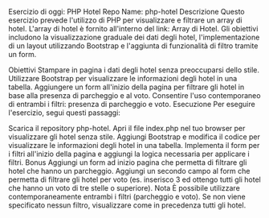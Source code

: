Esercizio di oggi: PHP Hotel
Repo Name: php-hotel
Descrizione
Questo esercizio prevede l'utilizzo di PHP per visualizzare e filtrare un array di hotel. L'array di hotel è fornito all'interno del link: Array di Hotel. Gli obiettivi includono la visualizzazione graduale dei dati degli hotel, l'implementazione di un layout utilizzando Bootstrap e l'aggiunta di funzionalità di filtro tramite un form.

Obiettivi
Stampare in pagina i dati degli hotel senza preoccuparsi dello stile.
Utilizzare Bootstrap per visualizzare le informazioni degli hotel in una tabella.
Aggiungere un form all'inizio della pagina per filtrare gli hotel in base alla presenza di parcheggio e al voto.
Consentire l'uso contemporaneo di entrambi i filtri: presenza di parcheggio e voto.
Esecuzione
Per eseguire l'esercizio, segui questi passaggi:

Scarica il repository php-hotel.
Apri il file index.php nel tuo browser per visualizzare gli hotel senza stile.
Aggiungi Bootstrap e modifica il codice per visualizzare le informazioni degli hotel in una tabella.
Implementa il form per i filtri all'inizio della pagina e aggiungi la logica necessaria per applicare i filtri.
Bonus
Aggiungi un form ad inizio pagina che permetta di filtrare gli hotel che hanno un parcheggio.
Aggiungi un secondo campo al form che permetta di filtrare gli hotel per voto (es. inserisco 3 ed ottengo tutti gli hotel che hanno un voto di tre stelle o superiore).
Nota
È possibile utilizzare contemporaneamente entrambi i filtri (parcheggio e voto).
Se non viene specificato nessun filtro, visualizzare come in precedenza tutti gli hotel.
